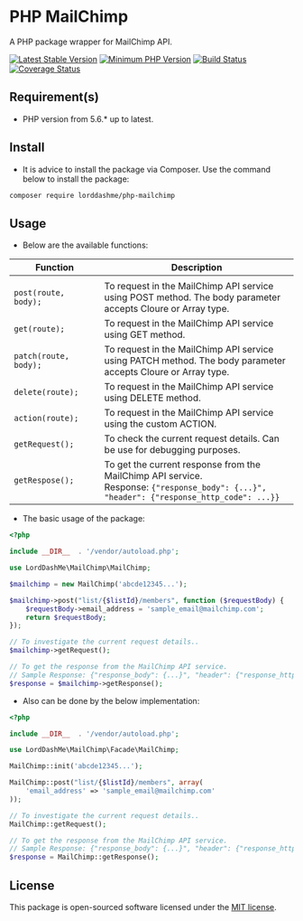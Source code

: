 # PHP MailChimp

A PHP package wrapper for MailChimp API.

[![Latest Stable Version](https://img.shields.io/packagist/v/LordDashMe/php-mailchimp.svg?style=flat-square)](https://packagist.org/packages/LordDashMe/php-mailchimp) [![Minimum PHP Version](https://img.shields.io/badge/php-%3E%3D%205.6-8892BF.svg?style=flat-square)](https://php.net/) [![Build Status](https://img.shields.io/travis/LordDashMe/php-mailchimp/master.svg?style=flat-square)](https://travis-ci.org/LordDashMe/php-mailchimp) [![Coverage Status](https://img.shields.io/coveralls/LordDashMe/php-mailchimp/master.svg?style=flat-square)](https://coveralls.io/github/LordDashMe/php-mailchimp?branch=master)

## Requirement(s)

- PHP version from 5.6.* up to latest.

## Install

- It is advice to install the package via Composer. Use the command below to install the package:

```txt
composer require lorddashme/php-mailchimp
```

## Usage

- Below are the available functions:

| Function | Description |
| -------- | ----------- |
| <img width=250/>  |<img width=200/> |
| ```post(route, body);``` | To request in the MailChimp API service using POST method. The body parameter accepts Cloure or Array type. |
| ```get(route);``` | To request in the MailChimp API service using GET method. |
| ```patch(route, body);``` | To request in the MailChimp API service using PATCH method. The body parameter accepts Cloure or Array type. |
| ```delete(route);``` | To request in the MailChimp API service using DELETE method. |
| ```action(route);``` | To request in the MailChimp API service using the custom ACTION. |
| ```getRequest();``` | To check the current request details. Can be use for debugging purposes. |
| ```getRespose();``` | To get the current response from the MailChimp API service. <br> Response: ```{"response_body": {...}", "header": {"response_http_code": ...}}``` |

- The basic usage of the package:

```php
<?php

include __DIR__  . '/vendor/autoload.php';

use LordDashMe\MailChimp\MailChimp;

$mailchimp = new MailChimp('abcde12345...');

$mailchimp->post("list/{$listId}/members", function ($requestBody) {
    $requestBody->email_address = 'sample_email@mailchimp.com';
    return $requestBody;
});

// To investigate the current request details..
$mailchimp->getRequest();

// To get the response from the MailChimp API service.
// Sample Response: {"response_body": {...}", "header": {"response_http_code": ...}}
$response = $mailchimp->getResponse();
```

- Also can be done by the below implementation:

```php
<?php

include __DIR__  . '/vendor/autoload.php';

use LordDashMe\MailChimp\Facade\MailChimp;

MailChimp::init('abcde12345...');

MailChimp::post("list/{$listId}/members", array(
    'email_address' => 'sample_email@mailchimp.com'
));

// To investigate the current request details..
MailChimp::getRequest();

// To get the response from the MailChimp API service.
// Sample Response: {"response_body": {...}", "header": {"response_http_code": ...}}
$response = MailChimp::getResponse();
```

## License

This package is open-sourced software licensed under the [MIT license](https://opensource.org/licenses/MIT).
